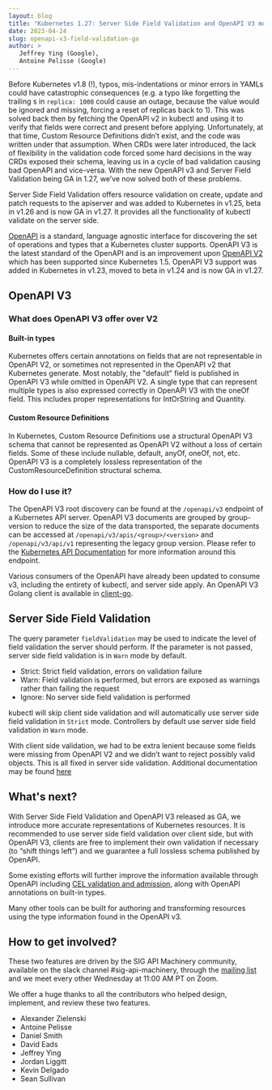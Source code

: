 ```yaml
---
layout: blog
title: "Kubernetes 1.27: Server Side Field Validation and OpenAPI V3 move to GA"
date: 2023-04-24
slug: openapi-v3-field-validation-ga
author: >
   Jeffrey Ying (Google),
   Antoine Pelisse (Google)
---
```


Before Kubernetes v1.8 (!), typos, mis-indentations or minor errors in
YAMLs could have catastrophic consequences (e.g. a typo like
forgetting the trailing s in `replica: 1000` could cause an outage,
because the value would be ignored and missing, forcing a reset of
replicas back to 1). This was solved back then by fetching the OpenAPI
v2 in kubectl and using it to verify that fields were correct and
present before applying. Unfortunately, at that time, Custom Resource
Definitions didn’t exist, and the code was written under that
assumption. When CRDs were later introduced, the lack of flexibility
in the validation code forced some hard decisions in the way CRDs
exposed their schema, leaving us in a cycle of bad validation causing
bad OpenAPI and vice-versa. With the new OpenAPI v3 and Server Field
Validation being GA in 1.27, we’ve now solved both of these problems.

Server Side Field Validation offers resource validation on create,
update and patch requests to the apiserver and was added to Kubernetes
in v1.25, beta in v1.26 and is now GA in v1.27. It provides all the
functionality of kubectl validate on the server side.

[OpenAPI](https://swagger.io/specification/) is a standard, language
agnostic interface for discovering the set of operations and types
that a Kubernetes cluster supports. OpenAPI V3 is the latest standard
of the OpenAPI and is an improvement upon [OpenAPI
V2](https://kubernetes.io/blog/2016/12/kubernetes-supports-openapi/)
which has been supported since Kubernetes 1.5. OpenAPI V3 support was
added in Kubernetes in v1.23, moved to beta in v1.24 and is now GA in
v1.27.

## OpenAPI V3

### What does OpenAPI V3 offer over V2

#### Built-in types

Kubernetes offers certain annotations on fields that are not
representable in OpenAPI V2, or sometimes not represented in the
OpenAPI v2 that Kubernetes generate. Most notably, the "default" field
is published in OpenAPI V3 while omitted in OpenAPI V2. A single type
that can represent multiple types is also expressed correctly in
OpenAPI V3 with the oneOf field. This includes proper representations
for IntOrString and Quantity.

#### Custom Resource Definitions

In Kubernetes, Custom Resource Definitions use a structural OpenAPI V3
schema that cannot be represented as OpenAPI V2 without a loss of
certain fields. Some of these include nullable, default, anyOf, oneOf,
not, etc. OpenAPI V3 is a completely lossless representation of the
CustomResourceDefinition structural schema.

### How do I use it?

The OpenAPI V3 root discovery can be found at the `/openapi/v3`
endpoint of a Kubernetes API server. OpenAPI V3 documents are grouped
by group-version to reduce the size of the data transported, the
separate documents can be accessed at
`/openapi/v3/apis/<group>/<version>` and `/openapi/v3/api/v1`
representing the legacy group version. Please refer to the [Kubernetes
API Documentation](/docs/concepts/overview/kubernetes-api/) for more
information around this endpoint.

Various consumers of the OpenAPI have already been updated to consume
v3, including the entirety of kubectl, and server side apply. An
OpenAPI V3 Golang client is available in
[client-go](https://github.com/kubernetes/client-go/blob/release-1.27/openapi3/root.go).

## Server Side Field Validation

The query parameter `fieldValidation` may be used to indicate the
level of field validation the server should perform. If the parameter
is not passed, server side field validation is in `Warn` mode by
default.

- Strict: Strict field validation, errors on validation failure
- Warn: Field validation is performed, but errors are exposed as
  warnings rather than failing the request
- Ignore: No server side field validation is performed

kubectl will skip client side validation and will automatically use
server side field validation in `Strict` mode. Controllers by default
use server side field validation in `Warn` mode.

With client side validation, we had to be extra lenient because some
fields were missing from OpenAPI V2 and we didn’t want to reject
possibly valid objects. This is all fixed in server side validation.
Additional documentation may be found
[here](/docs/reference/using-api/api-concepts/#field-validation)

## What's next?

With Server Side Field Validation and OpenAPI V3 released as GA, we
introduce more accurate representations of Kubernetes resources. It is
recommended to use server side field validation over client side, but
with OpenAPI V3, clients are free to implement their own validation if
necessary (to “shift things left”) and we guarantee a full lossless
schema published by OpenAPI.

Some existing efforts will further improve the information available
through OpenAPI including [CEL validation and
admission](/docs/reference/using-api/cel/), along with OpenAPI
annotations on built-in types.

Many other tools can be built for authoring and transforming resources
using the type information found in the OpenAPI v3.

## How to get involved?

These two features are driven by the SIG API Machinery community,
available on the slack channel \#sig-api-machinery, through the
[mailing
list](https://groups.google.com/g/kubernetes-sig-api-machinery) and we
meet every other Wednesday at 11:00 AM PT on Zoom.

We offer a huge thanks to all the contributors who helped design,
implement, and review these two features.

- Alexander Zielenski
- Antoine Pelisse
- Daniel Smith
- David Eads
- Jeffrey Ying
- Jordan Liggitt
- Kevin Delgado
- Sean Sullivan
